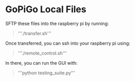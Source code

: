 # GoPiGo Local Files

SFTP these files into the raspberry pi by running:
>'''./transfer.sh'''

Once transferred, you can ssh into your raspberry pi using:
>'''./remote_control.sh'''

In there, you can run the GUI with:
>'''python testing_suite.py'''


